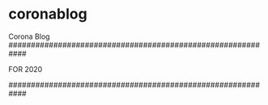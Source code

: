 # coronablog
Corona Blog
############################################################


FOR 2020


############################################################
